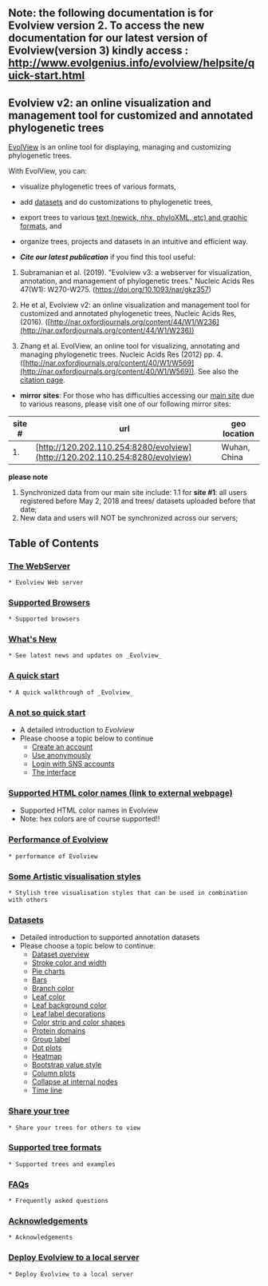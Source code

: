 ## Note: the following documentation is for Evolview version 2. To access the new documentation for our latest version of Evolview(version 3) kindly access : http://www.evolgenius.info/evolview/helpsite/quick-start.html

## Evolview v2: an online visualization and management tool for customized and annotated phylogenetic trees
[EvolView](http://www.evolgenius.info/evolview/) is an online tool for displaying, managing and customizing phylogenetic trees.

With EvolView, you can:
* visualize phylogenetic trees of various formats,
* add [datasets](datasets/Dataset.md) and do customizations to phylogenetic trees,
* export trees to various [text (newick, nhx, phyloXML, etc) and graphic formats](supportedtreeformats/SupportedTreeFormats.md), and
* organize trees, projects and datasets in an intuitive and efficient way.

* _**Cite our latest publication**_ if you find this tool useful:

1. Subramanian et al. (2019). "Evolview v3: a webserver for visualization, annotation, and management of phylogenetic trees." Nucleic Acids Res 47(W1): W270-W275. (https://doi.org/10.1093/nar/gkz357)

2. He et al, Evolview v2: an online visualization and management tool for customized and annotated phylogenetic trees, Nucleic Acids Res, (2016). ([http://nar.oxfordjournals.org/content/44/W1/W236](http://nar.oxfordjournals.org/content/44/W1/W236))
3. Zhang et al. EvolView, an online tool for visualizing, annotating and managing phylogenetic trees. Nucleic Acids Res (2012) pp. 4. ([http://nar.oxfordjournals.org/content/40/W1/W569](http://nar.oxfordjournals.org/content/40/W1/W569)). See also the [citation page](miscs/citation.md).

* **mirror sites**:
For those who has difficulties accessing our [main site](http://www.evolgenius.info/evolview/) due to various reasons, please visit one of our following mirror sites:

|site #|url|geo location|
|----------------------|-----|-----------|
|1.|[http://120.202.110.254:8280/evolview](http://120.202.110.254:8280/evolview)|Wuhan, China|

**please note**
1. Synchronized data from our main site include:
1.1 for **site #1**: all users registered before May 2, 2018 and trees/ datasets uploaded before that date;
2. New data and users will NOT be synchronized across our servers;

## Table of Contents

### [The WebServer](http://www.evolgenius.info/evolview/)
	* Evolview Web server

### [Supported Browsers](miscs/SupportedBrowsers.md)
	* Supported browsers

### [What's New](whatisnew/WhatsNew.md)
	* See latest news and updates on _Evolview_

### [A quick start](quickstart/QuickStart.md)
	* A quick walkthrough of _Evolview_

### [A not so quick start](notsoquickstart/NotSoQuickStart.md)
* A detailed introduction to _Evolview_
* Please choose a topic below to continue
	* [Create an account](notsoquickstart/1_create_new_account/CreateNewAccount.md)
	* [Use anonymously](notsoquickstart/2_Use_Anonymously/UseAnonymousely.md)
	* [Login with SNS accounts](notsoquickstart/3_Login_With_SNS_Accounts/LoginWithSNSAccounts.md)
	* [The interface](notsoquickstart/4_The_Interface/TheInterface.md)

### [Supported HTML color names (link to external webpage)](http://www.w3schools.com/colors/colors_names.asp)
* Supported HTML color names in Evolview
* Note: hex colors are of course supported!!

### [Performance of Evolview](miscs/evolviewperformance.md)
	* performance of Evolview

### [Some Artistic visualisation styles](treestyles/TreeStyles.md)
	* Stylish tree visualisation styles that can be used in combination with others

### [Datasets](Dataset)
* Detailed introduction to supported annotation datasets
* Please choose a topic below to continue:
	* [Dataset overview](datasets/00_overview/DatasetOverview.md)
	* [Stroke color and width](datasets/01_stroke_color_and_width/DatasetStroke.md)
	* [Pie charts](datasets/02_pie/DatasetPieCharts.md)
	* [Bars](datasets/03_bar/DatasetBars.md)
	* [Branch color](datasets/04_branch/DatasetBranchColor.md)
	* [Leaf color](datasets/05_leaf/DatasetLeafColor.md)
	* [Leaf background color](datasets/05_leaf/DatasetLeafBKColor.md)
	* [Leaf label decorations](datasets/05_leaf/DatasetLeafLabelDeco.md)
	* [Color strip and color shapes](datasets/06_strip_and_shape/DatasetColorStripShape.md)
	* [Protein domains](datasets/07_protein_domain/DatasetProteinDomain.md)
	* [Group label](datasets/08_group_label/DatasetGroupLabel.md)
	* [Dot plots](datasets/09_dot_plot/DatasetDotplots.md)
	* [Heatmap](datasets/10_heatmap/DatasetHeatmap.md)
	* [Bootstrap value style](datasets/11_bootstrap/DatasetBootstrapValueStyle.md)
	* [Column plots](datasets/12_column_plot/DatasetColumnPlots.md)
	* [Collapse at internal nodes](datasets/13_collapse_at_internal_nodes/DatasetCollapseInternalNodes.md)
	* [Time line](datasets/14_timeline/DatasetTimeLine.md)

### [Share your tree](treesharing/TreeShare.md)
	* Share your trees for others to view

### [Supported tree formats](supportedtreeformats/SupportedTreeFormats.md)
	* Supported trees and examples

### [FAQs](FAQs/FAQs.md)
	* Frequently asked questions

### [Acknowledgements](miscs/Acknowledgements.md)
	* Acknowledgements

### [Deploy Evolview to a local server](miscs/DeployToLocal.md)
	* Deploy Evolview to a local server
